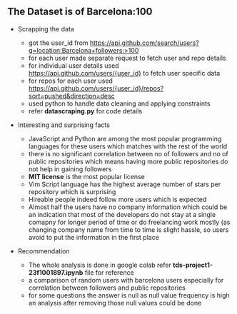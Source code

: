 ## The Dataset is of Barcelona:100

- Scrapping the data
    - got the user_id from https://api.github.com/search/users?q=location:Barcelona+followers:>100
    - for each user made separate request to fetch user and repo details
    - for individual user details used https://api.github.com/users/{user_id} to fetch user specific data
    - for repos for each user used https://api.github.com/users/{user_id}/repos?sort=pushed&direction=desc
    - used python to handle data cleaning and applying constraints
    - refer **datascraping.py** for code details

- Interesting and surprising facts
    - JavaScript and Python are among the most popular programming languages for these users which matches with the rest of the world
    - there is no significant correlation between no of followers and no of public repositories which means having more public repositories do not help in gaining followers
    - **MIT license** is the most popular license
    - Vim Script language has the highest average number of stars per repository which is surprising
    - Hireable people indeed follow more users which is expected
    - Almost half the users have no company information which could be an indication that most of the developers do not stay at a single comapny for longer period of time or do freelancing work mostly (as changing company name from time to time is slight hassle, so users avoid to put the information in the first place

- Recommendation
    - The whole analysis is done in google colab refer **tds-project1-23f1001897.ipynb** file for reference
    - a comparison of random users with barcelona users especially for correlation between followers and public repositories
    - for some questions the answer is null as null value frequency is high an analysis after removing those null values could be done 
